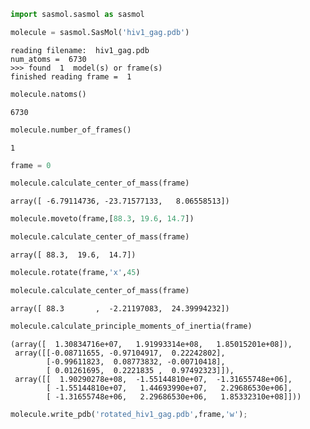 

```python
import sasmol.sasmol as sasmol
```


```python
molecule = sasmol.SasMol('hiv1_gag.pdb')
```

    reading filename:  hiv1_gag.pdb
    num_atoms =  6730
    >>> found  1  model(s) or frame(s)
    finished reading frame =  1



```python
molecule.natoms()
```




    6730




```python
molecule.number_of_frames()
```




    1




```python
frame = 0
```


```python
molecule.calculate_center_of_mass(frame)
```




    array([ -6.79114736, -23.71577133,   8.06558513])




```python
molecule.moveto(frame,[88.3, 19.6, 14.7])
```


```python
molecule.calculate_center_of_mass(frame)
```




    array([ 88.3,  19.6,  14.7])




```python
molecule.rotate(frame,'x',45)
```


```python
molecule.calculate_center_of_mass(frame)
```




    array([ 88.3       ,  -2.21197083,  24.39994232])




```python
molecule.calculate_principle_moments_of_inertia(frame)
```




    (array([  1.30834716e+07,   1.91993314e+08,   1.85015201e+08]),
     array([[-0.08711655, -0.97104917,  0.22242802],
            [-0.99611823,  0.08773832, -0.00710418],
            [ 0.01261695,  0.2221835 ,  0.97492323]]),
     array([[  1.90290278e+08,  -1.55144810e+07,  -1.31655748e+06],
            [ -1.55144810e+07,   1.44693990e+07,   2.29686530e+06],
            [ -1.31655748e+06,   2.29686530e+06,   1.85332310e+08]]))




```python
molecule.write_pdb('rotated_hiv1_gag.pdb',frame,'w');
```
